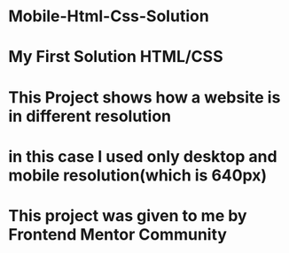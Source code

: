 # Mobile-Html-Css-Solution
# My First Solution HTML/CSS
# This Project shows how a website is in different resolution
# in this case I used only desktop and mobile resolution(which is 640px)
# This project was given to me by Frontend Mentor Community
